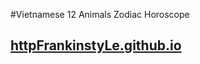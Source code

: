 #Vietnamese 12 Animals Zodiac Horoscope

## [httpFrankinstyLe.github.io](https://frankinstyle.github.io/)

